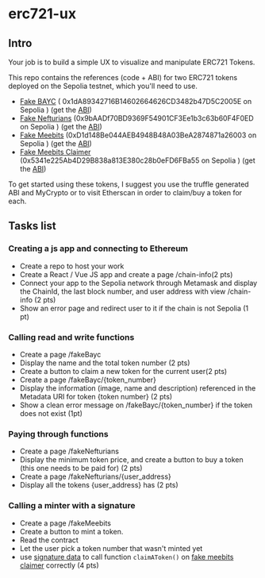 # erc721-ux

## Intro
Your job is to build a simple UX to visualize and manipulate ERC721 Tokens.

This repo contains the references (code + ABI) for two ERC721 tokens deployed on the Sepolia testnet, which you'll need to use.
- [Fake BAYC](contracts/FakeBAYC.sol) ( 0x1dA89342716B14602664626CD3482b47D5C2005E on Sepolia ) (get the [ABI](build/contracts/FakeBAYC.json))
- [Fake Nefturians](contracts/FakeNefturians.sol) (0x9bAADf70BD9369F54901CF3Ee1b3c63b60F4F0ED on Sepolia ) (get the [ABI](build/contracts/FakeNefturians.json))
- [Fake Meebits](contracts/FakeMeebits.sol) (0xD1d148Be044AEB4948B48A03BeA2874871a26003 on Sepolia ) (get the [ABI](build/contracts/FakeMeebits.json))
- [Fake Meebits Claimer](contracts/FakeMeebitsClaimer.sol) (0x5341e225Ab4D29B838a813E380c28b0eFD6FBa55 on Sepolia ) (get the [ABI](build/contracts/FakeMeebitsClaimer.json))


To get started using these tokens, I suggest you use the truffle generated ABI and MyCrypto or to visit Etherscan in order to claim/buy a token for each.

## Tasks list
### Creating a js app and connecting to Ethereum
- Create a repo to host your work
- Create a React / Vue JS app and create a page /chain-info(2 pts)
- Connect your app to the Sepolia network through Metamask and display the ChainId, the last block number, and user address with view /chain-info (2 pts)
- Show an error page and redirect user to it if the chain is not Sepolia (1 pt)

### Calling read and write functions
- Create a page /fakeBayc
- Display the name and the total token number (2 pts)
- Create a button to claim a new token for the current user(2 pts)
- Create a page /fakeBayc/{token_number}
- Display the information (image, name and description) referenced in the Metadata URI for token {token number} (2 pts)
- Show a clean error message on /fakeBayc/{token_number} if the token does not exist (1pt)

### Paying through functions
- Create a page /fakeNefturians
- Display the minimum token price, and create a button to buy a token (this one needs to be paid for) (2 pts)
- Create a page /fakeNefturians/{user_address}
- Display all the tokens {user_address} has (2 pts)

### Calling a minter with a signature
- Create a page /fakeMeebits
- Create a button to mint a token. 
- Read the contract
- Let the user pick a token number that wasn't minted yet
- use [signature data](claimerV1-tools) to call function `claimAToken()` on [fake meebits claimer](contracts/FakeMeebits.sol) correctly (4 pts)

